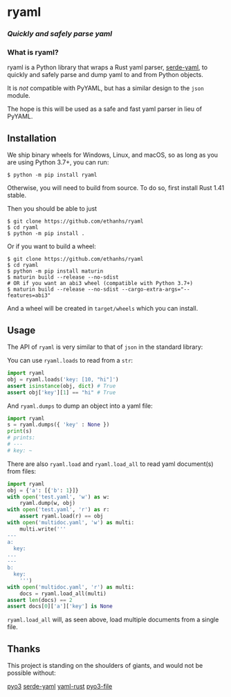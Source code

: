 ryaml
=====

### *Quickly and safely parse yaml*

### What is ryaml?

ryaml is a Python library that wraps a Rust yaml parser, [serde-yaml](https://github.com/dtolnay/serde-yaml), to quickly and safely parse and dump yaml to and from Python objects.

It is *not* compatible with PyYAML, but has a similar design to the `json` module.

The hope is this will be used as a safe and fast yaml parser in lieu of PyYAML.

## Installation

We ship binary wheels for Windows, Linux, and macOS, so as long as you are using Python 3.7+,
you can run:

```
$ python -m pip install ryaml
```

Otherwise, you will need to build from source. To do so, first install Rust 1.41 stable.

Then you should be able to just

```shell
$ git clone https://github.com/ethanhs/ryaml
$ cd ryaml
$ python -m pip install .
```

Or if you want to build a wheel:

```shell
$ git clone https://github.com/ethanhs/ryaml
$ cd ryaml
$ python -m pip install maturin
$ maturin build --release --no-sdist
# OR if you want an abi3 wheel (compatible with Python 3.7+)
$ maturin build --release --no-sdist --cargo-extra-args="--features=abi3"
```

And a wheel will be created in `target/wheels` which you can install.

## Usage

The API of `ryaml` is very similar to that of `json` in the standard library:

You can use `ryaml.loads` to read from a `str`:

```python
import ryaml
obj = ryaml.loads('key: [10, "hi"]')
assert isinstance(obj, dict) # True
assert obj['key'][1] == "hi" # True
```

And `ryaml.dumps` to dump an object into a yaml file:

```python
import ryaml
s = ryaml.dumps({ 'key' : None })
print(s)
# prints:
# ---
# key: ~
```

There are also `ryaml.load` and `ryaml.load_all` to read yaml document(s) from files:

```python
import ryaml
obj = {'a': [{'b': 1}]}
with open('test.yaml', 'w') as w:
    ryaml.dump(w, obj)
with open('test.yaml', 'r') as r:
    assert ryaml.load(r) == obj
with open('multidoc.yaml', 'w') as multi:
    multi.write('''
---
a:
  key:
...
---
b:
  key:
    ''')
with open('multidoc.yaml', 'r') as multi:
    docs = ryaml.load_all(multi)
assert len(docs) == 2
assert docs[0]['a']['key'] is None
```

`ryaml.load_all` will, as seen above, load multiple documents from a single file.


## Thanks

This project is standing on the shoulders of giants, and would not be possible without:

[pyo3](https://pyo3.rs/)
[serde-yaml](https://github.com/dtolnay/serde-yaml)
[yaml-rust](https://github.com/chyh1990/yaml-rust)
[pyo3-file](https://github.com/omerbenamram/pyo3-file)
